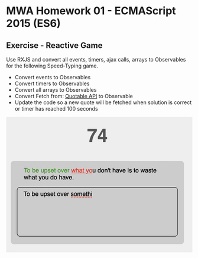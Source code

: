 # MWA Homework 01 - ECMAScript 2015 (ES6)
## Exercise - Reactive Game
Use RXJS and convert all events, timers, ajax calls, arrays to Observables for the following Speed-Typing game.
  * Convert events to Observables
  * Convert timers to Observables
  * Convert all arrays to Observables
  * Convert Fetch from: [Quotable API](http://api.quotable.io/random) to Observable
  * Update the code so a new quote will be fetched when solution is correct or timer has reached 100 seconds
  
    
![Screenshot](./screenshot.png)
